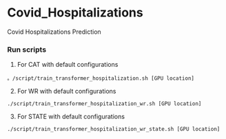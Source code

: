 # Covid_Hospitalizations
Covid Hospitalizations Prediction

### Run scripts
1. For CAT with default configurations
```shell
。/script/train_transformer_hospitalization.sh [GPU location]
```
2. For WR with default configurations
```shell
./script/train_transformer_hospitalization_wr.sh [GPU location]
```
3. For STATE with default configurations
```shell
./script/train_transformer_hospitalization_wr_state.sh [GPU location]
```

